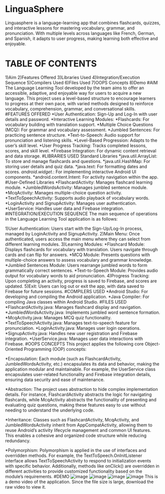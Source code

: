 # LinguaSphere
Linguasphere is a language-learning app that combines flashcards, quizzes, and interactive lessons for mastering vocabulary, grammar, and pronunciation. With multiple levels across languages like French, German, and Spanish, it adapts to user progress, making learning both effective and enjoyable.
# TABLE OF CONTENTS
1)Aim
2)Features Offered
3)Libraries Used
4)Integration/Execution Sequence
5)Compilers Used
6)Files Used
7)OOPS Concepts
8)Demo
#AIM
The Language Learning Tool developed by the team aims to offer an accessible, adaptive, and enjoyable way for users to acquire a new language. This project uses a level-based structure to encourage learners to progress at their own pace, with varied methods designed to reinforce vocabulary, comprehension, grammar, and conversational skills.
#FEATURES OFFERED
 *User Authentication: Sign-Up and Log-In with user details and password.
 *Interactive Learning Modules:
    *Flashcards: For vocabulary building with translation support.
    *Multiple Choice Questions (MCQ): For grammar and vocabulary assessment.
    *Jumbled Sentences: For practicing sentence structure.
    *Text-to-Speech: Audio support for pronunciation and listening skills.
 *Level-Based Progression: Adapts to the user’s skill level.
 *User Progress Tracking: Tracks completed lessons, scores, and skill level.
 *Firebase Integration: For dynamic content retrieval and data storage.
#LIBRARIES USED
Standard Libraries
 *java.util.ArrayList: To store and manage flashcards and questions.
 *java.util.HashMap: For storing user details and quiz data.
 *java.text: For formatting dates and scores.
 *android.widget.*: For implementing interactive Android UI components.
 *android.content.Intent: For activity navigation within the app.
#User-Defined Libraries
 *FlashcardActivity: Manages flashcard learning module.
 *JumbledWordsActivity: Manages jumbled sentence module.
 *McqActivity: Manages multiple-choice question activity.
 *TextToSpeechActivity: Supports audio playback of vocabulary words.
 *LoginActivity and SignupActivity: Manages user authentication.
 *UserService: Handles user data and Firebase integration.
#INTEGRATION/EXECUTION SEQUENCE
The main sequence of operations in the Language Learning Tool application is as follows:

 1)User Authentication: Users start with the Sign-Up/Log-In process, managed by LoginActivity 
   and SignupActivity.
 2)Main Menu: Once authenticated, users access the main menu where they can select from 
   different learning modules.
 3)Learning Modules:
      *Flashcard Module: Displays flashcards for vocabulary with translation. Users navigate 
       through cards and can flip for answers.
      *MCQ Module: Presents questions with multiple-choice answers to assess vocabulary and 
       grammar knowledge.
      *Jumbled Sentences Module: Users rearrange jumbled words to form grammatically correct 
       sentences.
      *Text-to-Speech Module: Provides audio output for vocabulary words to aid pronunciation.
 4)Progress Tracking: Upon completing an activity, progress is saved to Firebase, and scores 
   are updated.
 5)Exit: Users can log out or exit the app, with data saved to Firebase for future sessions.
#COMPILERS USED
 *Android Studio: For developing and compiling the Android application.
 *Java Compiler: For compiling Java classes within Android Studio.
#FILES USED
 *FlashcardActivity.java: Manages flashcard display and navigation.
 *JumbledWordsActivity.java: Implements jumbled word sentence formation.
 *McqActivity.java: Manages MCQ quiz functionality.
 *TextToSpeechActivity.java: Manages text-to-speech feature for pronunciation.
 *LoginActivity.java: Manages user login operations.
 *SignupActivity.java: Handles new user registration and Firebase integration.
 *UserService.java: Manages user data interactions with Firebase.
#OOPS CONCEPTS
This project applies the following core Object-Oriented Programming (OOP) concepts:

 *Encapsulation: Each module (such as FlashcardActivity, JumbledWordsActivity, etc.) 
  encapsulates its data and behavior, making the application modular and maintainable. For 
  example, the UserService class encapsulates user-related functionality and Firebase 
  integration details, ensuring data security and ease of maintenance.

 *Abstraction: The project uses abstraction to hide complex implementation details. For 
  instance, FlashcardActivity abstracts the logic for navigating flashcards, while McqActivity 
  abstracts the functionality of presenting and evaluating quiz questions, making these 
  features easy to use without needing to understand the underlying code.
  
 *Inheritance: Classes such as FlashcardActivity, McqActivity, and JumbledWordsActivity inherit 
  from AppCompatActivity, allowing them to reuse Android’s activity lifecycle management and 
  common UI features. This enables a cohesive and organized code structure while reducing 
  redundancy.

 *Polymorphism: Polymorphism is applied in the use of interfaces and overridden methods. For 
  example, the TextToSpeech.OnInitListener interface allows TextToSpeechActivity to respond to 
  initialization events with specific behavior. Additionally, methods like onClick() are 
  overridden in different activities to provide customized functionality based on the module’s 
  requirements.
#DEMO
![image](https://github.com/user-attachments/assets/51c63f35-2140-4b99-991c-7235ae4b5bfe)
![image](https://github.com/user-attachments/assets/713c5f2c-fe0c-4708-a14e-c8e0fa8fe293)
![image](https://github.com/user-attachments/assets/8a280372-5c40-4947-9209-a07a74093080)
![image](https://github.com/user-attachments/assets/2d8f5a3c-0607-4d3f-932f-f556f75ce281)
This is a demo video of the application. Since the file size is large, download the raw video to view it.









